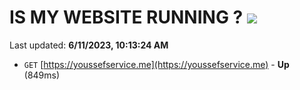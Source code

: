 # IS MY WEBSITE RUNNING ? [![](https://img.shields.io/static/v1?label=Sponsor&message=%E2%9D%A4&logo=GitHub&color=%23fe8e86)](https://github.com/sponsors/<username>)

Last updated: **6/11/2023, 10:13:24 AM**

- `GET` [https://youssefservice.me](https://youssefservice.me) - **Up** (849ms)

